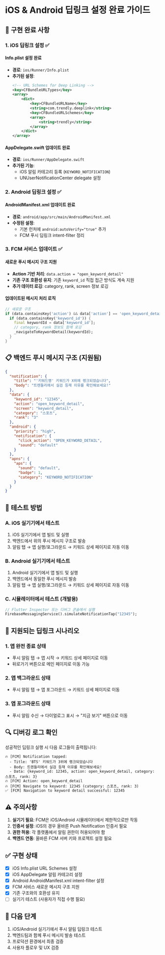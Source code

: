 # iOS & Android 딥링크 설정 완료 가이드

## 🚀 구현 완료 사항

### 1. iOS 딥링크 설정 ✅

#### Info.plist 설정 완료
- **경로**: `ios/Runner/Info.plist`
- **추가된 설정**:
  ```xml
  <!-- URL Schemes for Deep Linking -->
  <key>CFBundleURLTypes</key>
  <array>
      <dict>
          <key>CFBundleURLName</key>
          <string>com.trendly.deeplink</string>
          <key>CFBundleURLSchemes</key>
          <array>
              <string>trendly</string>
          </array>
      </dict>
  </array>
  ```

#### AppDelegate.swift 업데이트 완료
- **경로**: `ios/Runner/AppDelegate.swift`
- **추가된 기능**:
  - iOS 알림 카테고리 등록 (`KEYWORD_NOTIFICATION`)
  - UNUserNotificationCenter delegate 설정
  
### 2. Android 딥링크 설정 ✅

#### AndroidManifest.xml 업데이트 완료
- **경로**: `android/app/src/main/AndroidManifest.xml`
- **수정된 설정**:
  - 기본 런처에 `android:autoVerify="true"` 추가
  - FCM 푸시 딥링크 intent-filter 정리

### 3. FCM 서비스 업데이트 ✅

#### 새로운 푸시 메시지 구조 지원
- **Action 기반 처리**: `data.action = "open_keyword_detail"`
- **기존 구조 호환성 유지**: 기존 `keyword_id` 직접 접근 방식도 계속 지원
- **추가 데이터 로깅**: category, rank, screen 정보 로깅

#### 업데이트된 메시지 처리 로직
```dart
// 새로운 구조
if (data.containsKey('action') && data['action'] == 'open_keyword_detail') {
  if (data.containsKey('keyword_id')) {
    final keywordId = data['keyword_id'];
    // category, rank 정보도 함께 로깅
    _navigateToKeywordDetail(keywordId);
  }
}
```

## 📋 백엔드 푸시 메시지 구조 (지원됨)

```json
{
  "notification": {
    "title": "'키워드명' 키워드가 X위에 랭크되었습니다",
    "body": "트렌들리에서 실검 등재 이유를 확인해보세요!"
  },
  "data": {
    "keyword_id": "12345",
    "action": "open_keyword_detail",
    "screen": "keyword_detail",
    "category": "스포츠",
    "rank": "3"
  },
  "android": {
    "priority": "high",
    "notification": {
      "click_action": "OPEN_KEYWORD_DETAIL",
      "sound": "default"
    }
  },
  "apns": {
    "aps": {
      "sound": "default",
      "badge": 1,
      "category": "KEYWORD_NOTIFICATION"
    }
  }
}
```

## 🧪 테스트 방법

### A. iOS 실기기에서 테스트
1. iOS 실기기에서 앱 빌드 및 실행
2. 백엔드에서 위의 푸시 메시지 구조로 발송
3. 알림 탭 → 앱 실행/포그라운드 → 키워드 상세 페이지로 자동 이동

### B. Android 실기기에서 테스트  
1. Android 실기기에서 앱 빌드 및 실행
2. 백엔드에서 동일한 푸시 메시지 발송
3. 알림 탭 → 앱 실행/포그라운드 → 키워드 상세 페이지로 자동 이동

### C. 시뮬레이터에서 테스트 (개발용)
```dart
// Flutter Inspector 또는 디버그 콘솔에서 실행
FirebaseMessagingService().simulateNotificationTap("12345");
```

## 📱 지원되는 딥링크 시나리오

### 1. 앱 완전 종료 상태
- 푸시 알림 탭 → 앱 시작 → 키워드 상세 페이지로 이동
- 뒤로가기 버튼으로 메인 페이지로 이동 가능

### 2. 앱 백그라운드 상태
- 푸시 알림 탭 → 앱 포그라운드 → 키워드 상세 페이지로 이동

### 3. 앱 포그라운드 상태
- 푸시 알림 수신 → 다이얼로그 표시 → "지금 보기" 버튼으로 이동

## 🔍 디버깅 로그 확인

성공적인 딥링크 실행 시 다음 로그들이 출력됩니다:

```
🔥 [FCM] Notification tapped:
  - Title: 'BTS' 키워드가 3위에 랭크되었습니다
  - Body: 트렌들리에서 실검 등재 이유를 확인해보세요!
  - Data: {keyword_id: 12345, action: open_keyword_detail, category: 스포츠, rank: 3}
🔥 [FCM] Action: open_keyword_detail
🔥 [FCM] Navigate to keyword: 12345 (category: 스포츠, rank: 3)
✅ [FCM] Navigation to keyword detail successful: 12345
```

## ⚠️ 주의사항

1. **실기기 필요**: FCM은 iOS/Android 시뮬레이터에서 제한적으로만 작동
2. **인증서 설정**: iOS의 경우 올바른 Push Notification 인증서 필요
3. **권한 허용**: 각 플랫폼에서 알림 권한이 허용되어야 함
4. **백엔드 연동**: 올바른 FCM 서버 키와 프로젝트 설정 필요

## ✅ 구현 상태

- [x] iOS Info.plist URL Schemes 설정
- [x] iOS AppDelegate 알림 카테고리 설정
- [x] Android AndroidManifest.xml intent-filter 설정
- [x] FCM 서비스 새로운 메시지 구조 지원
- [x] 기존 구조와의 호환성 유지
- [ ] 실기기 테스트 (사용자가 직접 수행 필요)

## 🚀 다음 단계

1. iOS/Android 실기기에서 푸시 알림 딥링크 테스트
2. 백엔드팀과 함께 푸시 메시지 발송 테스트
3. 프로덕션 환경에서 최종 검증
4. 사용자 플로우 및 UX 검증